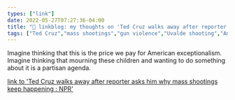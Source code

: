 ```yaml
---
types: ["link"]
date: 2022-05-27T07:27:36-04:00
title: "🔗 linkblog: my thoughts on 'Ted Cruz walks away after reporter asks him why mass shootings keep happening : NPR'"
tags: ["Ted Cruz","mass shootings","gun violence","Uvalde shooting","American exceptionalism"]
---
```

Imagine thinking that this is the price we pay for American exceptionalism. Imagine thinking that mourning these children and wanting to do something about it is a partisan agenda.
 

[link to 'Ted Cruz walks away after reporter asks him why mass shootings keep happening : NPR'](https://www.npr.org/2022/05/27/1101693246/ted-cruz-walks-off-reporter-uvalde-texas-school-shooting)
